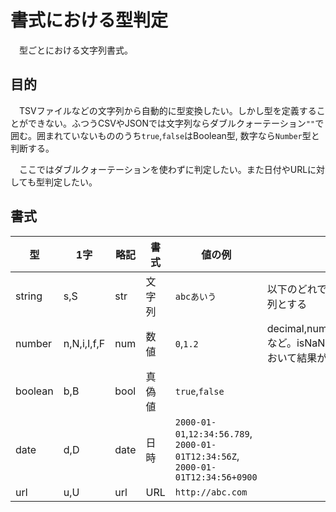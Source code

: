 # 書式における型判定

　型ごとにおける文字列書式。

## 目的

　TSVファイルなどの文字列から自動的に型変換したい。しかし型を定義することができない。ふつうCSVやJSONでは文字列ならダブルクォーテーション`""`で囲む。囲まれていないもののうち`true`,`false`はBoolean型, 数字なら`Number`型と判断する。

　ここではダブルクォーテーションを使わずに判定したい。また日付やURLに対しても型判定したい。

## 書式

型|1字|略記|書式|値の例|補足
--|---|----|----|------|----
string|s,S|str|文字列|`abcあいう`|以下のどれでもないなら文字列とする
number|n,N,i,I,f,F|num|数値|`0`,`1.2`|decimal,number,integer,float,など。isNaN,parseIntなどにおいて結果が不統一。
boolean|b,B|bool|真偽値|`true`,`false`|
date|d,D|date|日時|`2000-01-01`,`12:34:56.789`, `2000-01-01T12:34:56Z`, `2000-01-01T12:34:56+0900`|
url|u,U|url|URL|`http://abc.com`|


